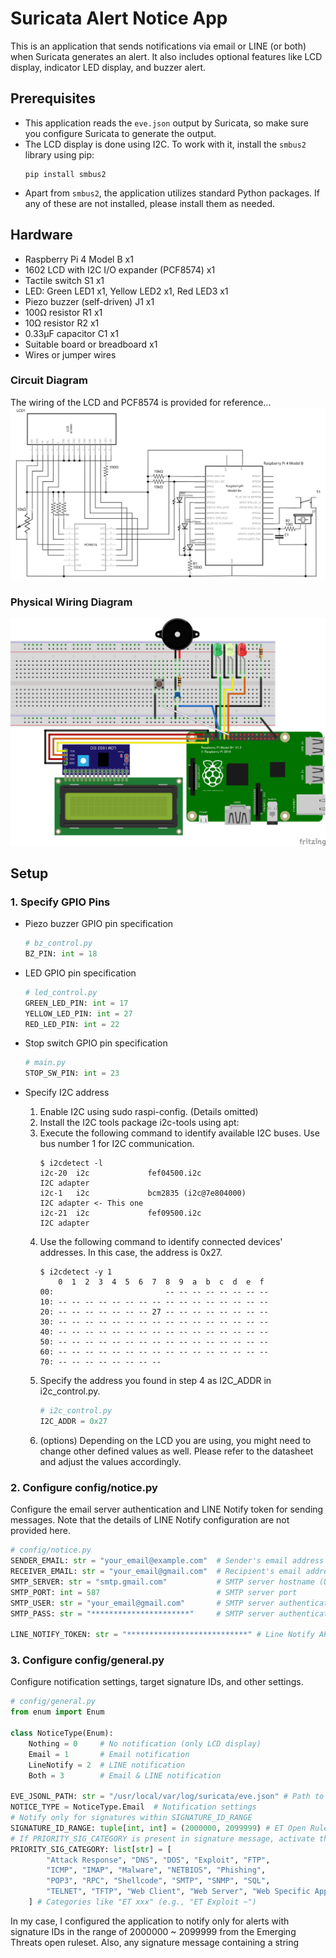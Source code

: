 # Suricata Alert Notice App

This is an application that sends notifications via email or LINE (or both) when Suricata generates an alert. It also includes optional features like LCD display, indicator LED display, and buzzer alert.

## Prerequisites
- This application reads the `eve.json` output by Suricata, so make sure you configure Suricata to generate the output.
- The LCD display is done using I2C. To work with it, install the `smbus2` library using pip:
  ```
  pip install smbus2
  ```
- Apart from `smbus2`, the application utilizes standard Python packages. If any of these are not installed, please install them as needed.

## Hardware
- Raspberry Pi 4 Model B x1
- 1602 LCD with I2C I/O expander (PCF8574) x1
- Tactile switch S1 x1
- LED: Green LED1 x1, Yellow LED2 x1, Red LED3 x1
- Piezo buzzer (self-driven) J1 x1
- 100Ω resistor R1 x1
- 10Ω resistor R2 x1
- 0.33μF capacitor C1 x1
- Suitable board or breadboard x1
- Wires or jumper wires

### Circuit Diagram
The wiring of the LCD and PCF8574 is provided for reference...
![suricata_alert_notice_circuit](images/suricata_alert_notice.svg)

### Physical Wiring Diagram
![suricata_alert_notice_physical_wiring](images/suricata_alert_notice_bb.png)

## Setup
### 1. Specify GPIO Pins
- Piezo buzzer GPIO pin specification
  ```python
  # bz_control.py
  BZ_PIN: int = 18
  ```

- LED GPIO pin specification
  ```python
  # led_control.py
  GREEN_LED_PIN: int = 17
  YELLOW_LED_PIN: int = 27
  RED_LED_PIN: int = 22
  ```

- Stop switch GPIO pin specification
  ```python
  # main.py
  STOP_SW_PIN: int = 23
  ```

- Specify I2C address
  1. Enable I2C using sudo raspi-config. (Details omitted)
  2. Install the I2C tools package i2c-tools using apt:
  3. Execute the following command to identify available I2C buses. Use bus number 1 for I2C communication.
      ```
      $ i2cdetect -l
      i2c-20  i2c             fef04500.i2c                            I2C adapter
      i2c-1   i2c             bcm2835 (i2c@7e804000)                  I2C adapter <- This one
      i2c-21  i2c             fef09500.i2c                            I2C adapter
      ```
  4. Use the following command to identify connected devices' addresses. In this case, the address is 0x27.
      ```
      $ i2cdetect -y 1
          0  1  2  3  4  5  6  7  8  9  a  b  c  d  e  f
      00:                         -- -- -- -- -- -- -- -- 
      10: -- -- -- -- -- -- -- -- -- -- -- -- -- -- -- -- 
      20: -- -- -- -- -- -- -- 27 -- -- -- -- -- -- -- -- 
      30: -- -- -- -- -- -- -- -- -- -- -- -- -- -- -- -- 
      40: -- -- -- -- -- -- -- -- -- -- -- -- -- -- -- -- 
      50: -- -- -- -- -- -- -- -- -- -- -- -- -- -- -- -- 
      60: -- -- -- -- -- -- -- -- -- -- -- -- -- -- -- -- 
      70: -- -- -- -- -- -- -- --                         
      ```
  5. Specify the address you found in step 4 as I2C_ADDR in i2c_control.py.
      ```python
      # i2c_control.py
      I2C_ADDR = 0x27
      ```
  6. (options) Depending on the LCD you are using, you might need to change other defined values as well. Please refer to the datasheet and adjust the values accordingly.

### 2. Configure config/notice.py
Configure the email server authentication and LINE Notify token for sending messages. Note that the details of LINE Notify configuration are not provided here.
```python
# config/notice.py
SENDER_EMAIL: str = "your_email@example.com"  # Sender's email address
RECEIVER_EMAIL: str = "your_email@gmail.com"  # Recipient's email address
SMTP_SERVER: str = "smtp.gmail.com"           # SMTP server hostname (Using Gmail in this case)
SMTP_PORT: int = 587                          # SMTP server port
SMTP_USER: str = "your_email@gmail.com"       # SMTP server authentication username
SMTP_PASS: str = "**********************"     # SMTP server authentication password

LINE_NOTIFY_TOKEN: str = "***************************" # Line Notify API Access Token
```

### 3. Configure config/general.py
Configure notification settings, target signature IDs, and other settings.
```python
# config/general.py
from enum import Enum

class NoticeType(Enum):
    Nothing = 0     # No notification (only LCD display)
    Email = 1       # Email notification
    LineNotify = 2  # LINE notification
    Both = 3        # Email & LINE notification

EVE_JSONL_PATH: str = "/usr/local/var/log/suricata/eve.json" # Path to eve.json
NOTICE_TYPE = NoticeType.Email  # Notification settings
# Notify only for signatures within SIGNATURE_ID_RANGE
SIGNATURE_ID_RANGE: tuple[int, int] = (2000000, 2099999) # ET Open Rulesets
# If PRIORITY_SIG_CATEGORY is present in signature message, activate the buzzer
PRIORITY_SIG_CATEGORY: list[str] = [
        "Attack Response", "DNS", "DOS", "Exploit", "FTP", 
        "ICMP", "IMAP", "Malware", "NETBIOS", "Phishing", 
        "POP3", "RPC", "Shellcode", "SMTP", "SNMP", "SQL", 
        "TELNET", "TFTP", "Web Client", "Web Server", "Web Specific Apps", "WORM"
    ] # Categories like "ET xxx" (e.g., "ET Exploit ~")
```

In my case, I configured the application to notify only for alerts with signature IDs in the range of 2000000 ~ 2099999 from the Emerging Threats open ruleset.
Also, any signature message containing a string